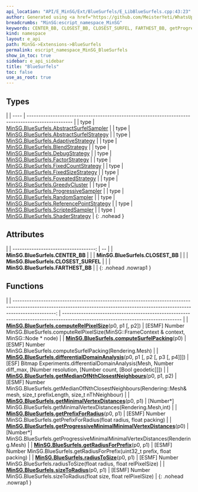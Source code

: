 ```yaml
---
api_location: "API/E_MinSG/Ext/BlueSurfels/E_LibBlueSurfels.cpp:43:23"
author: Generated using <a href="https://github.com/MeisterYeti/WhatsUpDoc">WhatsUpDoc</a>
breadcrumbs: "MinSG:escript_namespace_MinSG"
keywords: CENTER_BB, CLOSEST_BB, CLOSEST_SURFEL, FARTHEST_BB, getProgressiveMinimalMinimalVertexDistances, getMinimalVertexDistances, getMedianOfNthClosestNeighbours, differentialDomainAnalysis, getPrefixForRadius, getRadiusForPrefix, computeSurfelPacking, computeRelPixelSize, radiusToSize, sizeToRadius
kind: namespace
layout: e_api
path: MinSG->Extensions->BlueSurfels
permalink: escript_namespace_MinSG_BlueSurfels
show_in_toc: true
sidebar: e_api_sidebar
title: "BlueSurfels"
toc: false
use_as_root: true
---
```


## Types

|
| ---- | ------------------------------------------------------------------------------------------------- | 
| type | [MinSG.BlueSurfels.AbstractSurfelSampler](escript_type_MinSG_BlueSurfels_AbstractSurfelSampler)   | 
| type | [MinSG.BlueSurfels.AbstractSurfelStrategy](escript_type_MinSG_BlueSurfels_AbstractSurfelStrategy) | 
| type | [MinSG.BlueSurfels.AdaptiveStrategy](escript_type_MinSG_BlueSurfels_AdaptiveStrategy)             | 
| type | [MinSG.BlueSurfels.BlendStrategy](escript_type_MinSG_BlueSurfels_BlendStrategy)                   | 
| type | [MinSG.BlueSurfels.DebugStrategy](escript_type_MinSG_BlueSurfels_DebugStrategy)                   | 
| type | [MinSG.BlueSurfels.FactorStrategy](escript_type_MinSG_BlueSurfels_FactorStrategy)                 | 
| type | [MinSG.BlueSurfels.FixedCountStrategy](escript_type_MinSG_BlueSurfels_FixedCountStrategy)         | 
| type | [MinSG.BlueSurfels.FixedSizeStrategy](escript_type_MinSG_BlueSurfels_FixedSizeStrategy)           | 
| type | [MinSG.BlueSurfels.FoveatedStrategy](escript_type_MinSG_BlueSurfels_FoveatedStrategy)             | 
| type | [MinSG.BlueSurfels.GreedyCluster](escript_type_MinSG_BlueSurfels_GreedyCluster)                   | 
| type | [MinSG.BlueSurfels.ProgressiveSampler](escript_type_MinSG_BlueSurfels_ProgressiveSampler)         | 
| type | [MinSG.BlueSurfels.RandomSampler](escript_type_MinSG_BlueSurfels_RandomSampler)                   | 
| type | [MinSG.BlueSurfels.ReferencePointStrategy](escript_type_MinSG_BlueSurfels_ReferencePointStrategy) | 
| type | [MinSG.BlueSurfels.ScriptedSampler](escript_type_MinSG_BlueSurfels_ScriptedSampler)               | 
| type | [MinSG.BlueSurfels.ShaderStrategy](escript_type_MinSG_BlueSurfels_ShaderStrategy)                 | 
{: .nohead }

## Attributes

|
| -----------------------------------: | -- | 
| **MinSG.BlueSurfels.CENTER_BB**      |  | 
| **MinSG.BlueSurfels.CLOSEST_BB**     |  | 
| **MinSG.BlueSurfels.CLOSEST_SURFEL** |  | 
| **MinSG.BlueSurfels.FARTHEST_BB**    |  | 
{: .nohead .nowrap1 }

## Functions

|
| ------------------------------------------------------------------------------------------------------------------------------------------------------------------------------: | -------------------------------------------------------------------------------------------------------------------------------- | 
| **[MinSG.BlueSurfels.computeRelPixelSize](namespaceMinSG_1_1BlueSurfels#namespaceMinSG_1_1BlueSurfels_1a402f91e1226a77df3b7fd913fbf5bce3)**(p0, p1 [, p2])                      | [ESMF] Number MinSG.BlueSurfels.computeRelPixelSize(MinSG::FrameContext & context, MinSG::Node \* node)                          | 
| **[MinSG.BlueSurfels.computeSurfelPacking](namespaceMinSG_1_1BlueSurfels#namespaceMinSG_1_1BlueSurfels_1abb357761ddb53b27f7a20378cee0b461)**(p0)                                | [ESMF] Number MinSG.BlueSurfels.computeSurfelPacking(Rendering.Mesh)                                                             | 
| **[MinSG.BlueSurfels.differentialDomainAnalysis](namespaceMinSG_1_1BlueSurfels#namespaceMinSG_1_1BlueSurfels_1a4a7a968840e853cf2228374b8ea25045)**(p0, p1 [, p2 [, p3 [, p4]]]) | [ESF] Bitmap Experiments.differentialDomainAnalysis(Mesh, Number diff_max, [Number resolution, [Number count, [Bool geodetic]]]) | 
| **[MinSG.BlueSurfels.getMedianOfNthClosestNeighbours](namespaceMinSG_1_1BlueSurfels#namespaceMinSG_1_1BlueSurfels_1a42755909b74e14f84856a836c4ea221c)**(p0, p1, p2)             | [ESMF] Number MinSG.BlueSurfels.getMedianOfNthClosestNeighbours(Rendering::Mesh& mesh, size_t prefixLength, size_t nThNeighbour) | 
| **[MinSG.BlueSurfels.getMinimalVertexDistances](namespaceMinSG_1_1BlueSurfels#namespaceMinSG_1_1BlueSurfels_1a242c42f5130d986422cbc82f60cfe0f2)**(p0, p1)                       | [Number\*] MinSG.BlueSurfels.getMinimalVertexDistances(Rendering.Mesh,int)                                                       | 
| **[MinSG.BlueSurfels.getPrefixForRadius](namespaceMinSG_1_1BlueSurfels#namespaceMinSG_1_1BlueSurfels_1a37962540ba257ebe5722afd5b78d4426)**(p0, p1)                              | [ESMF] Number MinSG.BlueSurfels.getPrefixForRadius(float radius, float packing)                                                  | 
| **[MinSG.BlueSurfels.getProgressiveMinimalMinimalVertexDistances](namespaceMinSG_1_1BlueSurfels#namespaceMinSG_1_1BlueSurfels_1ac20a18549ae0f794d8248e41aad1b1d8)**(p0)         | [Number\*] MinSG.BlueSurfels.getProgressiveMinimalMinimalVertexDistances(Rendering.Mesh)                                         | 
| **[MinSG.BlueSurfels.getRadiusForPrefix](namespaceMinSG_1_1BlueSurfels#namespaceMinSG_1_1BlueSurfels_1a753ba04014f0cc577996ee36093893fc)**(p0, p1)                              | [ESMF] Number MinSG.BlueSurfels.getRadiusForPrefix(uint32_t prefix, float packing)                                               | 
| **[MinSG.BlueSurfels.radiusToSize](namespaceMinSG_1_1BlueSurfels#namespaceMinSG_1_1BlueSurfels_1ad56bf3ee4a27fe1e989d952ed89d518f)**(p0, p1)                                    | [ESMF] Number MinSG.BlueSurfels.radiusToSize(float radius, float relPixelSize)                                                   | 
| **[MinSG.BlueSurfels.sizeToRadius](namespaceMinSG_1_1BlueSurfels#namespaceMinSG_1_1BlueSurfels_1ad92204af619ca6f09ef29f6446b4e129)**(p0, p1)                                    | [ESMF] Number MinSG.BlueSurfels.sizeToRadius(float size, float relPixelSize)                                                     | 
{: .nohead .nowrap1 }

